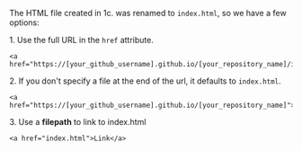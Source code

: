The HTML file created in 1c. was renamed to `index.html`, so we have a few options:<br>

1\. Use the full URL in the `href` attribute.
```
<a href="https://[your_github_username].github.io/[your_repository_name]/index.html">Link</a>
```
2\. If you don't specify a file at the end of the url, it defaults to `index.html`.
```
<a href="https://[your_github_username].github.io/[your_repository_name]">Link</a>
```
3\. Use a **filepath** to link to index.html
```
<a href="index.html">Link</a>
```
